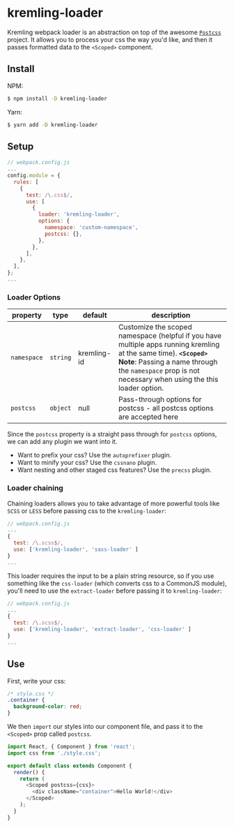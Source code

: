 # kremling-loader

Kremling webpack loader is an abstraction on top of the awesome [`Postcss`](https://github.com/postcss/postcss)
project. It allows you to process your css the way you'd like, and then it passes formatted data
to the `<Scoped>` component.

## Install

NPM:
```bash
$ npm install -D kremling-loader
```

Yarn:

```bash
$ yarn add -D kremling-loader
```

## Setup

```js
// webpack.config.js
...
config.module = {
  rules: [
    {
      test: /\.css$/,
      use: [
        {
          loader: 'kremling-loader',
          options: {
            namespace: 'custom-namespace',
            postcss: {},
          },
        },
      ],
    },
  ],
};
...
```

### Loader Options


| property    | type     | default     | description |
| ----------- | -------- | ----------- | ----------- |
| `namespace` | `string` | kremling-id | Customize the scoped namespace (helpful if you have multiple apps running kremling at the same time). **`<Scoped>` Note**: Passing a name through the `namespace` prop is not necessary when using the this loader option.  |
| `postcss`   | `object` | null        | Pass-through options for postcss - all postcss options are accepted here |

Since the `postcss` property is a straight pass through for `postcss` options, we can add any plugin
we want into it.

- Want to prefix your css? Use the `autoprefixer` plugin.
- Want to minify your css? Use the `cssnano` plugin.
- Want nesting and other staged css features? Use the `precss` plugin.

### Loader chaining

Chaining loaders allows you to take advantage of more powerful tools like `SCSS` or `LESS` before
passing css to the `kremling-loader`:

```js
// webpack.config.js
...
{
  test: /\.scss$/,
  use: ['kremling-loader', 'sass-loader' ]
}
...
```

This loader requires the input to be a plain string resource, so if you use something like the
`css-loader` (which converts css to a CommonJS module), you'll need to use the `extract-loader` before
passing it to `kremling-loader`:

```js
// webpack.config.js
...
{
  test: /\.scss$/,
  use: ['kremling-loader', 'extract-loader', 'css-loader' ]
}
...
```

## Use

First, write your css:

```css
/* style.css */
.container {
  background-color: red;
}
```

We then `import` our styles into our component file, and pass it to the `<Scoped>` prop called `postcss`.

```js
import React, { Component } from 'react';
import css from './style.css';

export default class extends Component {
  render() {
    return (
      <Scoped postcss={css}>
        <div className="container">Hello World!</div>
      </Scoped>
    );
  }
}
```
